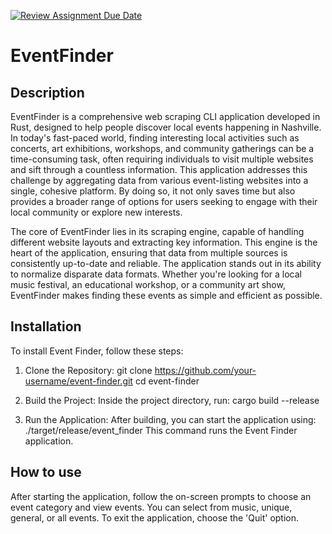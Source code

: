[![Review Assignment Due Date](https://classroom.github.com/assets/deadline-readme-button-24ddc0f5d75046c5622901739e7c5dd533143b0c8e959d652212380cedb1ea36.svg)](https://classroom.github.com/a/RQfdh2iK)
# EventFinder

## Description

EventFinder is a comprehensive web scraping CLI application developed in Rust, designed to help people discover local events happening in Nashville. In today's fast-paced world, finding interesting local activities such as concerts, art exhibitions, workshops, and community gatherings can be a time-consuming task, often requiring individuals to visit multiple websites and sift through a countless information. This application addresses this challenge by aggregating data from various event-listing websites into a single, cohesive platform. By doing so, it not only saves time but also provides a broader range of options for users seeking to engage with their local community or explore new interests.

The core of EventFinder lies in its scraping engine, capable of handling different website layouts and extracting key information. This engine is the heart of the application, ensuring that data from multiple sources is consistently up-to-date and reliable. The application stands out in its ability to normalize disparate data formats. Whether you're looking for a local music festival, an educational workshop, or a community art show, EventFinder makes finding these events as simple and efficient as possible.

## Installation

To install Event Finder, follow these steps:

1. Clone the Repository:
git clone https://github.com/your-username/event-finder.git
cd event-finder

2. Build the Project:
Inside the project directory, run:
cargo build --release

3. Run the Application:
After building, you can start the application using:
./target/release/event_finder
This command runs the Event Finder application.

## How to use

After starting the application, follow the on-screen prompts to choose an event category and view events. You can select from music, unique, general, or all events. To exit the application, choose the 'Quit' option.